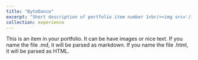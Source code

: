 ```yaml
---
title: "ByteDance"
excerpt: "Short description of portfolio item number 1<br/><img src='/images/500x300.png'>"
collection: experience
---
```


This is an item in your portfolio. It can be have images or nice text. If you name the file .md, it will be parsed as markdown. If you name the file .html, it will be parsed as HTML. 
